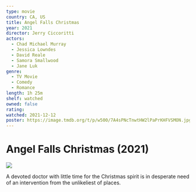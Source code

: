 ```yaml
---
type: movie
country: CA, US
title: Angel Falls Christmas
year: 2021
director: Jerry Ciccoritti
actors:
  - Chad Michael Murray
  - Jessica Lowndes
  - David Reale
  - Samora Smallwood
  - Jane Luk
genre:
  - TV Movie
  - Comedy
  - Romance
length: 1h 25m
shelf: watched
owned: false
rating:
watched: 2021-12-12
poster: https://image.tmdb.org/t/p/w500/7A4sPNcTnwtHW2lPaPrKHFVSMON.jpg
---
```


# Angel Falls Christmas (2021)

![](https://image.tmdb.org/t/p/w500/7A4sPNcTnwtHW2lPaPrKHFVSMON.jpg)

A devoted doctor with little time for the Christmas spirit is in desperate need of an intervention from the unlikeliest of places.